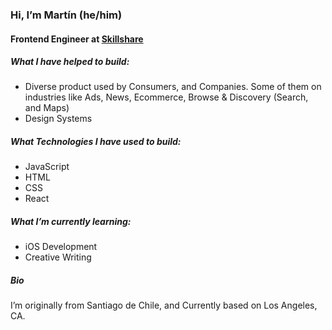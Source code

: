 ### Hi, I’m Martín (he/him)

#### Frontend Engineer at [Skillshare](https://www.skillshare.com)

##### What I have helped to build:
- Diverse product used by Consumers, and Companies. Some of them on industries like Ads, News, Ecommerce, Browse & Discovery (Search, and Maps)
- Design Systems

##### What Technologies I have used to build:
- JavaScript
- HTML
- CSS
- React

##### What I’m currently learning:
- iOS Development
- Creative Writing

##### Bio
I’m originally from Santiago de Chile, and Currently based on Los Angeles, CA.